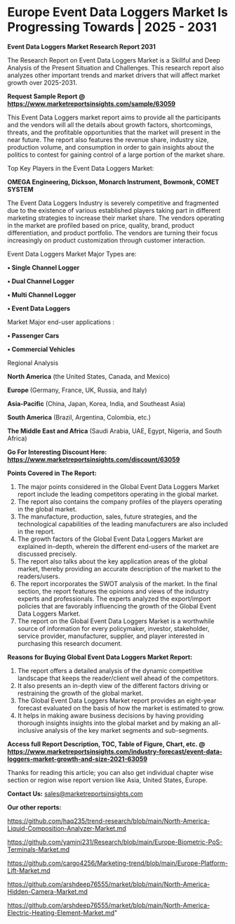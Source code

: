  # Europe Event Data Loggers Market Is Progressing Towards | 2025 - 2031

<strong>Event Data Loggers Market Research Report 2031</strong>

The Research Report on Event Data Loggers Market is a Skillful and Deep Analysis of the Present Situation and Challenges. This research report also analyzes other important trends and market drivers that will affect market growth over 2025-2031.

<strong>Request Sample Report @ <a href=https://www.marketreportsinsights.com/sample/63059>https://www.marketreportsinsights.com/sample/63059</a></strong>

This Event Data Loggers market report aims to provide all the participants and the vendors will all the details about growth factors, shortcomings, threats, and the profitable opportunities that the market will present in the near future. The report also features the revenue share, industry size, production volume, and consumption in order to gain insights about the politics to contest for gaining control of a large portion of the market share.

Top Key Players in the Event Data Loggers Market:

<strong>OMEGA Engineering, Dickson, Monarch Instrument, Bowmonk, COMET SYSTEM</strong>

The Event Data Loggers Industry is severely competitive and fragmented due to the existence of various established players taking part in different marketing strategies to increase their market share. The vendors operating in the market are profiled based on price, quality, brand, product differentiation, and product portfolio. The vendors are turning their focus increasingly on product customization through customer interaction.

Event Data Loggers Market Major Types are:

<strong>• Single Channel Logger

• Dual Channel Logger

• Multi Channel Logger

• Event Data Loggers</strong>

Market Major end-user applications :

<strong>• Passenger Cars

• Commercial Vehicles</strong>

Regional Analysis

</u><strong><b>North America</b></strong> (the United States, Canada, and Mexico)

<strong><b>Europe </b></strong>(Germany, France, UK, Russia, and Italy)

<strong><b>Asia-Pacific</b></strong> (China, Japan, Korea, India, and Southeast Asia)

<strong><b>South America</b></strong> (Brazil, Argentina, Colombia, etc.)

<strong><b>The Middle East and Africa</b></strong> (Saudi Arabia, UAE, Egypt, Nigeria, and South Africa)

<strong>Go For Interesting Discount Here: <a href=https://www.marketreportsinsights.com/discount/63059>https://www.marketreportsinsights.com/discount/63059</a></strong>

<strong>Points Covered in The Report:</strong>
<ol>
  <li>The major points considered in the Global Event Data Loggers Market report include the leading competitors operating in the global market.</li>
  <li>The report also contains the company profiles of the players operating in the global market.</li>
  <li>The manufacture, production, sales, future strategies, and the technological capabilities of the leading manufacturers are also included in the report.</li>
  <li>The growth factors of the Global Event Data Loggers Market are explained in-depth, wherein the different end-users of the market are discussed precisely.</li>
  <li>The report also talks about the key application areas of the global market, thereby providing an accurate description of the market to the readers/users.</li>
  <li>The report incorporates the SWOT analysis of the market. In the final section, the report features the opinions and views of the industry experts and professionals. The experts analyzed the export/import policies that are favorably influencing the growth of the Global Event Data Loggers Market.</li>
  <li>The report on the Global Event Data Loggers Market is a worthwhile source of information for every policymaker, investor, stakeholder, service provider, manufacturer, supplier, and player interested in purchasing this research document.</li>
</ol>
<strong>Reasons for Buying Global Event Data Loggers Market Report:</strong>

<ol>
  <li>The report offers a detailed analysis of the dynamic competitive landscape that keeps the reader/client well ahead of the competitors.</li>
  <li>It also presents an in-depth view of the different factors driving or restraining the growth of the global market.</li>
  <li>The Global Event Data Loggers Market report provides an eight-year forecast evaluated on the basis of how the market is estimated to grow.</li>
  <li>It helps in making aware business decisions by having providing thorough insights insights into the global market and by making an all-inclusive analysis of the key market segments and sub-segments.</li>
</ol>
<strong>Access full Report Description, TOC, Table of Figure, Chart, etc. @ <a href=https://www.marketreportsinsights.com/industry-forecast/event-data-loggers-market-growth-and-size-2021-63059>https://www.marketreportsinsights.com/industry-forecast/event-data-loggers-market-growth-and-size-2021-63059</a></strong>


Thanks for reading this article; you can also get individual chapter wise section or region wise report version like Asia, United States, Europe.

<strong>Contact Us:</strong>
sales@marketreportsinsights.com

<strong>Our other reports:</strong>

<a href=https://github.com/haq235/trend-research/blob/main/North-America-Liquid-Composition-Analyzer-Market.md>https://github.com/haq235/trend-research/blob/main/North-America-Liquid-Composition-Analyzer-Market.md</a>

<a href=https://github.com/yamini231/Research/blob/main/Europe-Biometric-PoS-Terminals-Market.md>https://github.com/yamini231/Research/blob/main/Europe-Biometric-PoS-Terminals-Market.md</a>

<a href=https://github.com/cargo4256/Marketing-trend/blob/main/Europe-Platform-Lift-Market.md>https://github.com/cargo4256/Marketing-trend/blob/main/Europe-Platform-Lift-Market.md</a>

<a href=https://github.com/arshdeep76555/market/blob/main/North-America-Hidden-Camera-Market.md>https://github.com/arshdeep76555/market/blob/main/North-America-Hidden-Camera-Market.md</a>

<a href=https://github.com/arshdeep76555/market/blob/main/North-America-Electric-Heating-Element-Market.md>https://github.com/arshdeep76555/market/blob/main/North-America-Electric-Heating-Element-Market.md</a>"
